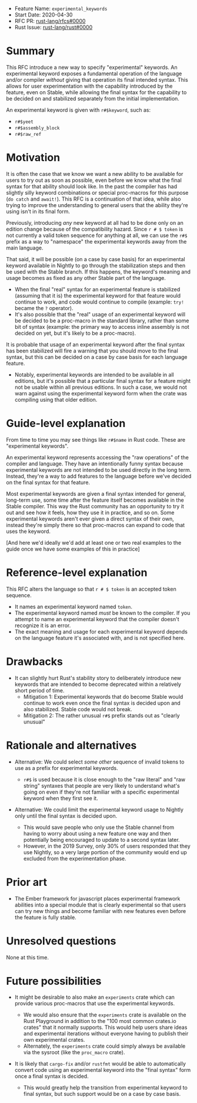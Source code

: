 - Feature Name: `experimental_keywords`
- Start Date: 2020-04-30
- RFC PR: [rust-lang/rfcs#0000](https://github.com/rust-lang/rfcs/pull/0000)
- Rust Issue: [rust-lang/rust#0000](https://github.com/rust-lang/rust/issues/0000)

# Summary
[summary]: #summary

This RFC introduce a new way to specify "experimental" keywords. An experimental keyword exposes a fundamental operation of the language and/or compiler _without_ giving that operation its final intended syntax. This allows for user experimentation with the capability introduced by the feature, even on Stable, while allowing the final syntax for the capability to be decided on and stabilized separately from the initial implementation.

An experimental keyword is given with `r#$keyword`, such as:
* `r#$yeet`
* `r#$assembly_block`
* `r#$raw_ref`

# Motivation
[motivation]: #motivation

It is often the case that we know we want a new ability to be available for users to try out as soon as possible, even before we know what the final syntax for that ability should look like. In the past the compiler has had slightly silly keyword combinations or special proc-macros for this purpose (`do catch` and `await!`). This RFC is a continuation of that idea, while also trying to improve the understanding to general users that the ability they're using isn't in its final form.

Previously, introducing _any_ new keyword at all had to be done only on an edition change because of the compatibility hazard. Since `r # $ token` is not currently a valid token sequence for anything at all, we can use the `r#$` prefix as a way to "namespace" the experimental keywords away from the main language.

That said, it will be possible (on a case by case basis) for an experimental keyword available in Nightly to go through the stabilization steps and then be used with the Stable branch. If this happens, the keyword's meaning and usage becomes as fixed as any other Stable part of the language.
* When the final "real" syntax for an experimental feature is stabilized (assuming that it is) the experimental keyword for that feature would continue to work, and code would continue to compile (example: `try!` became the `?` operator).
* It's also possible that the "real" usage of an experimental keyword will be decided to be a proc-macro in the standard library, rather than some bit of syntax (example: the primary way to access inline assembly is not decided on yet, but it's likely to be a proc-macro).

It is probable that usage of an experimental keyword after the final syntax has been stabilized will fire a warning that you should move to the final syntax, but this can be decided on a case by case basis for each language feature.
* Notably, experimental keywords are intended to be available in all editions, but it's possible that a particular final syntax for a feature might not be usable within all previous editions. In such a case, we would not warn against using the experimental keyword form when the crate was compiling using that older edition.

# Guide-level explanation
[guide-level-explanation]: #guide-level-explanation

From time to time you may see things like `r#$name` in Rust code. These are "experimental keywords".

An experimental keyword represents accessing the "raw operations" of the compiler and language. They have an intentionally funny syntax because experimental keywords are not intended to be used directly in the long term. Instead, they're a way to add features to the language before we've decided on the final syntax for that feature.

Most experimental keywords are given a final syntax intended for general, long-term use, some time after the feature itself becomes available in the Stable compiler. This way the Rust community has an opportunity to try it out and see how it feels, how they use it in practice, and so on. Some experimental keywords aren't ever given a direct syntax of their own, instead they're simply there so that proc-macros can expand to code that uses the keyword.

[And here we'd ideally we'd add at least one or two real examples to the guide once we have some examples of this in practice]

# Reference-level explanation
[reference-level-explanation]: #reference-level-explanation

This RFC alters the language so that `r # $ token` is an accepted token sequence.
* It names an experimental keyword named `token`.
* The experimental keyword named _must_ be known to the compiler. If you attempt to name an experimental keyword that the compiler doesn't recognize it is an error.
* The exact meaning and usage for each experimental keyword depends on the language feature it's associated with, and is not specified here.

# Drawbacks
[drawbacks]: #drawbacks

* It can slightly hurt Rust's stability story to deliberately introduce new keywords that are intended to become deprecated within a relatively short period of time.
  * Mitigation 1: Experimental keywords that do become Stable would continue to work even once the final syntax is decided upon and also stabilized. Stable code would not break.
  * Mitigation 2: The rather unusual `r#$` prefix stands out as "clearly unusual"

# Rationale and alternatives
[rationale-and-alternatives]: #rationale-and-alternatives

* Alternative: We could select _some other_ sequence of invalid tokens to use as a prefix for experimental keywords.
  * `r#$` is used because it is close enough to the "raw literal" and "raw string" syntaxes that people are very likely to understand what's going on even if they're not familiar with a specific experimental keyword when they first see it.

* Alternative: We could limit the experimental keyword usage to Nightly only until the final syntax is decided upon.
  * This would save people who only use the Stable channel from having to worry about using a new feature one way and then potentially being encouraged to update to a second syntax later.
  * However, in the 2019 Survey, only 30% of users responded that they use Nightly, so a very large portion of the community would end up excluded from the experimentation phase.

# Prior art
[prior-art]: #prior-art

* The Ember framework for javascript places experimental framework abilities into a special module that is clearly experimental so that users can try new things and become familiar with new features even before the feature is fully stable.

# Unresolved questions
[unresolved-questions]: #unresolved-questions

None at this time.

# Future possibilities
[future-possibilities]: #future-possibilities

* It might be desirable to also make an `experiments` crate which can provide various proc-macros that use the experimental keywords.
  * We would also ensure that the `experiments` crate is available on the Rust Playground in addition to the "100 most common crates.io crates" that it normally supports. This would help users share ideas and experimental iterations without everyone having to publish their own experimental crates.
  * Alternately, the `experiments` crate could simply always be available via the sysroot (like the `proc_macro` crate).

* It is likely that `cargo-fix` and/or `rustfmt` would be able to automatically convert code using an experimental keyword into the "final syntax" form once a final syntax is decided.
  * This would greatly help the transition from experimental keyword to final syntax, but such support would be on a case by case basis.
